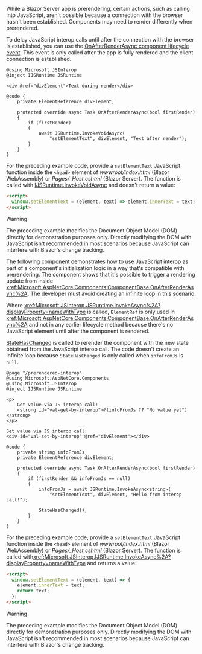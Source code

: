 ---
---
While a Blazor Server app is prerendering, certain actions, such as calling into JavaScript, aren't possible because a connection with the browser hasn't been established. Components may need to render differently when prerendered.

To delay JavaScript interop calls until after the connection with the browser is established, you can use the [OnAfterRenderAsync component lifecycle event](xref:blazor/lifecycle#after-component-render). This event is only called after the app is fully rendered and the client connection is established.

```cshtml
@using Microsoft.JSInterop
@inject IJSRuntime JSRuntime

<div @ref="divElement">Text during render</div>

@code {
    private ElementReference divElement;

    protected override async Task OnAfterRenderAsync(bool firstRender)
    {
        if (firstRender)
        {
            await JSRuntime.InvokeVoidAsync(
                "setElementText", divElement, "Text after render");
        }
    }
}
```

For the preceding example code, provide a `setElementText` JavaScript function inside the `<head>` element of *wwwroot/index.html* (Blazor WebAssembly) or *Pages/_Host.cshtml* (Blazor Server). The function is called with [IJSRuntime.InvokeVoidAsync](xref:Microsoft.JSInterop.JSRuntimeExtensions.InvokeVoidAsync%2A) and doesn't return a value:

```html
<script>
  window.setElementText = (element, text) => element.innerText = text;
</script>
```

> [!WARNING]
> The preceding example modifies the Document Object Model (DOM) directly for demonstration purposes only. Directly modifying the DOM with JavaScript isn't recommended in most scenarios because JavaScript can interfere with Blazor's change tracking.

The following component demonstrates how to use JavaScript interop as part of a component's initialization logic in a way that's compatible with prerendering. The component shows that it's possible to trigger a rendering update from inside <xref:Microsoft.AspNetCore.Components.ComponentBase.OnAfterRenderAsync%2A>. The developer must avoid creating an infinite loop in this scenario.

Where <xref:Microsoft.JSInterop.JSRuntime.InvokeAsync%2A?displayProperty=nameWithType> is called, `ElementRef` is only used in <xref:Microsoft.AspNetCore.Components.ComponentBase.OnAfterRenderAsync%2A> and not in any earlier lifecycle method because there's no JavaScript element until after the component is rendered.

[StateHasChanged](xref:blazor/lifecycle#state-changes) is called to rerender the component with the new state obtained from the JavaScript interop call. The code doesn't create an infinite loop because `StateHasChanged` is only called when `infoFromJs` is `null`.

```cshtml
@page "/prerendered-interop"
@using Microsoft.AspNetCore.Components
@using Microsoft.JSInterop
@inject IJSRuntime JSRuntime

<p>
    Get value via JS interop call:
    <strong id="val-get-by-interop">@(infoFromJs ?? "No value yet")</strong>
</p>

Set value via JS interop call:
<div id="val-set-by-interop" @ref="divElement"></div>

@code {
    private string infoFromJs;
    private ElementReference divElement;

    protected override async Task OnAfterRenderAsync(bool firstRender)
    {
        if (firstRender && infoFromJs == null)
        {
            infoFromJs = await JSRuntime.InvokeAsync<string>(
                "setElementText", divElement, "Hello from interop call!");

            StateHasChanged();
        }
    }
}
```

For the preceding example code, provide a `setElementText` JavaScript function inside the `<head>` element of *wwwroot/index.html* (Blazor WebAssembly) or *Pages/_Host.cshtml* (Blazor Server). The function is called with<xref:Microsoft.JSInterop.IJSRuntime.InvokeAsync%2A?displayProperty=nameWithType> and returns a value:

```html
<script>
  window.setElementText = (element, text) => {
    element.innerText = text;
    return text;
  };
</script>
```

> [!WARNING]
> The preceding example modifies the Document Object Model (DOM) directly for demonstration purposes only. Directly modifying the DOM with JavaScript isn't recommended in most scenarios because JavaScript can interfere with Blazor's change tracking.
